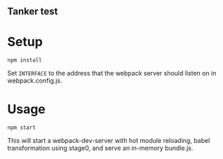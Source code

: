 ## Tanker test

# Setup

```
npm install
```

Set `INTERFACE` to the address that the webpack server should listen on in webpack.config.js.

# Usage

```
npm start
```

This will start a webpack-dev-server with hot module reloading, babel transformation using stage0, and serve an in-memory bundle.js.
